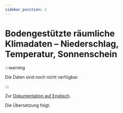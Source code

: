 ```yaml
---
sidebar_position: 3
---
```


# Bodengestützte räumliche Klimadaten – Niederschlag, Temperatur, Sonnenschein

:::warning 

Die Daten sind noch nicht verfügbar.

:::

Zur [Dokumentation auf Englisch](https://opendatadocs.meteoswiss.ch/c-climate-data/c3-ground-based-climate-data).

Die Übersetzung folgt.

